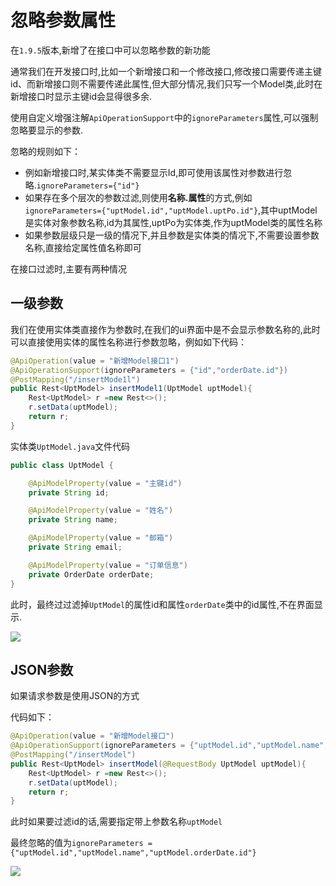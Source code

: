 # 忽略参数属性

在`1.9.5`版本,新增了在接口中可以忽略参数的新功能

通常我们在开发接口时,比如一个新增接口和一个修改接口,修改接口需要传递主键id、而新增接口则不需要传递此属性,但大部分情况,我们只写一个Model类,此时在新增接口时显示主键id会显得很多余.

使用自定义增强注解`ApiOperationSupport`中的`ignoreParameters`属性,可以强制忽略要显示的参数.

忽略的规则如下：

- 例如新增接口时,某实体类不需要显示Id,即可使用该属性对参数进行忽略.`ignoreParameters={"id"}`
- 如果存在多个层次的参数过滤,则使用**名称.属性**的方式,例如 `ignoreParameters={"uptModel.id","uptModel.uptPo.id"}`,其中uptModel是实体对象参数名称,id为其属性,uptPo为实体类,作为uptModel类的属性名称
- 如果参数层级只是一级的情况下,并且参数是实体类的情况下,不需要设置参数名称,直接给定属性值名称即可

在接口过滤时,主要有两种情况

## 一级参数

我们在使用实体类直接作为参数时,在我们的ui界面中是不会显示参数名称的,此时可以直接使用实体的属性名称进行参数忽略，例如如下代码：

```java
@ApiOperation(value = "新增Model接口1")
@ApiOperationSupport(ignoreParameters = {"id","orderDate.id"})
@PostMapping("/insertMode1l")
public Rest<UptModel> insertModel1(UptModel uptModel){
    Rest<UptModel> r =new Rest<>();
    r.setData(uptModel);
    return r;
}
```

实体类`UptModel.java`文件代码

```java
public class UptModel {

    @ApiModelProperty(value = "主键id")
    private String id;

    @ApiModelProperty(value = "姓名")
    private String name;

    @ApiModelProperty(value = "邮箱")
    private String email;

    @ApiModelProperty(value = "订单信息")
    private OrderDate orderDate;
}
```

此时，最终过过滤掉`UptModel`的属性id和属性`orderDate`类中的id属性,不在界面显示.

![](/images/ignore1.png)

## JSON参数

如果请求参数是使用JSON的方式

代码如下：

```java
@ApiOperation(value = "新增Model接口")
@ApiOperationSupport(ignoreParameters = {"uptModel.id","uptModel.name","uptModel.orderDate.id"})
@PostMapping("/insertModel")
public Rest<UptModel> insertModel(@RequestBody UptModel uptModel){
    Rest<UptModel> r =new Rest<>();
    r.setData(uptModel);
    return r;
}
```

此时如果要过滤id的话,需要指定带上参数名称`uptModel`

最终忽略的值为`ignoreParameters = {"uptModel.id","uptModel.name","uptModel.orderDate.id"}`

![](/images/ignore2.png)

